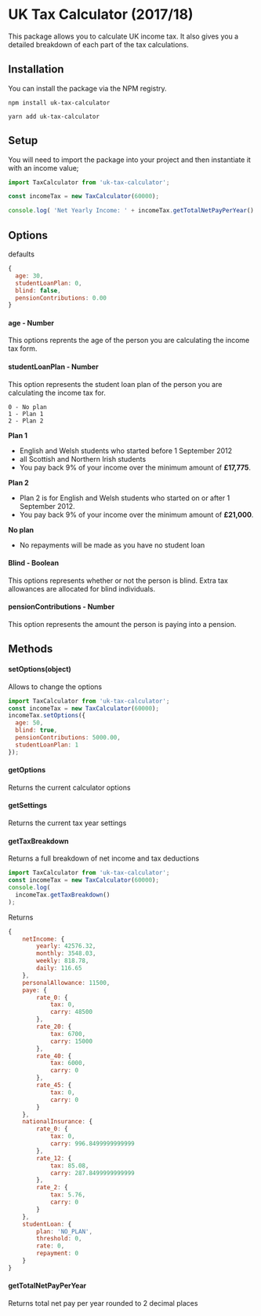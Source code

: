 # UK Tax Calculator (2017/18)

This package allows you to calculate UK income tax. It also gives you a detailed breakdown of each part of the tax calculations.

## Installation

You can install the package via the NPM registry.

```
npm install uk-tax-calculator
```

```
yarn add uk-tax-calculator
```

## Setup

You will need to import the package into your project and then instantiate it with an income value;

```javascript
import TaxCalculator from 'uk-tax-calculator';

const incomeTax = new TaxCalculator(60000);

console.log( 'Net Yearly Income: ' + incomeTax.getTotalNetPayPerYear() );
```

## Options

defaults
```javascript
{
  age: 30,
  studentLoanPlan: 0,
  blind: false,
  pensionContributions: 0.00
}
```

#### age - Number
This options reprents the age of the person you are calculating the income tax form.

#### studentLoanPlan - Number
This option represents the student loan plan of the person you are calculating the income tax for.

```
0 - No plan
1 - Plan 1
2 - Plan 2
```

**Plan 1**
- English and Welsh students who started before 1 September 2012
- all Scottish and Northern Irish students
- You pay back 9% of your income over the minimum amount of **£17,775**.

**Plan 2**
- Plan 2 is for English and Welsh students who started on or after 1 September 2012.
- You pay back 9% of your income over the minimum amount of **£21,000**.

**No plan**
- No repayments will be made as you have no student loan

#### Blind - Boolean
This options represents whether or not the person is blind. Extra tax allowances are allocated for blind individuals.

#### pensionContributions - Number
This option represents the amount the person is paying into a pension.

## Methods

#### setOptions(object)

Allows to change the options

```javascript
import TaxCalculator from 'uk-tax-calculator';
const incomeTax = new TaxCalculator(60000);
incomeTax.setOptions({
  age: 50,
  blind: true,
  pensionContributions: 5000.00,
  studentLoanPlan: 1
});
```

#### getOptions
Returns the current calculator options

#### getSettings
Returns the current tax year settings

#### getTaxBreakdown
Returns a full breakdown of net income and tax deductions

```javascript
import TaxCalculator from 'uk-tax-calculator';
const incomeTax = new TaxCalculator(60000);
console.log( 
  incomeTax.getTaxBreakdown()
);
```

Returns
```javascript
{
    netIncome: {
        yearly: 42576.32,
        monthly: 3548.03,
        weekly: 818.78,
        daily: 116.65
    },
    personalAllowance: 11500,
    paye: {
        rate_0: {
            tax: 0,
            carry: 48500
        },
        rate_20: {
            tax: 6700,
            carry: 15000
        },
        rate_40: {
            tax: 6000,
            carry: 0
        },
        rate_45: {
            tax: 0,
            carry: 0
        }
    },
    nationalInsurance: {
        rate_0: {
            tax: 0,
            carry: 996.8499999999999
        },
        rate_12: {
            tax: 85.08,
            carry: 287.8499999999999
        },
        rate_2: {
            tax: 5.76,
            carry: 0
        }
    },
    studentLoan: {
        plan: 'NO_PLAN',
        threshold: 0,
        rate: 0,
        repayment: 0
    }
}
```

#### getTotalNetPayPerYear
Returns total net pay per year rounded to 2 decimal places